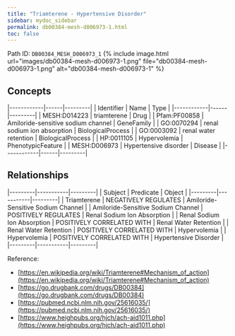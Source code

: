 ```yaml
---
title: "Triamterene - Hypertensive Disorder"
sidebar: mydoc_sidebar
permalink: db00384-mesh-d006973-1.html
toc: false 
---
```



Path ID: `DB00384_MESH_D006973_1`
{% include image.html url="images/db00384-mesh-d006973-1.png" file="db00384-mesh-d006973-1.png" alt="db00384-mesh-d006973-1" %}

## Concepts

|------------|------|---------|
| Identifier | Name | Type    |
|------------|------|---------|
| MESH:D014223 | triamterene | Drug |
| Pfam:PF00858 | Amiloride-sensitive sodium channel | GeneFamily |
| GO:0070294 | renal sodium ion absorption | BiologicalProcess |
| GO:0003092 | renal water retention | BiologicalProcess |
| HP:0011105 | Hypervolemia | PhenotypicFeature |
| MESH:D006973 | Hypertensive disorder | Disease |
|------------|------|---------|

## Relationships

|---------|-----------|---------|
| Subject | Predicate | Object  |
|---------|-----------|---------|
| Triamterene | NEGATIVELY REGULATES | Amiloride-Sensitive Sodium Channel |
| Amiloride-Sensitive Sodium Channel | POSITIVELY REGULATES | Renal Sodium Ion Absorption |
| Renal Sodium Ion Absorption | POSITIVELY CORRELATED WITH | Renal Water Retention |
| Renal Water Retention | POSITIVELY CORRELATED WITH | Hypervolemia |
| Hypervolemia | POSITIVELY CORRELATED WITH | Hypertensive Disorder |
|---------|-----------|---------|

Reference: 
  - [https://en.wikipedia.org/wiki/Triamterene#Mechanism_of_action](https://en.wikipedia.org/wiki/Triamterene#Mechanism_of_action)
  - [https://go.drugbank.com/drugs/DB00384](https://go.drugbank.com/drugs/DB00384)
  - [https://pubmed.ncbi.nlm.nih.gov/25616035/](https://pubmed.ncbi.nlm.nih.gov/25616035/)
  - [https://www.heighpubs.org/hjch/ach-aid1011.php](https://www.heighpubs.org/hjch/ach-aid1011.php)
